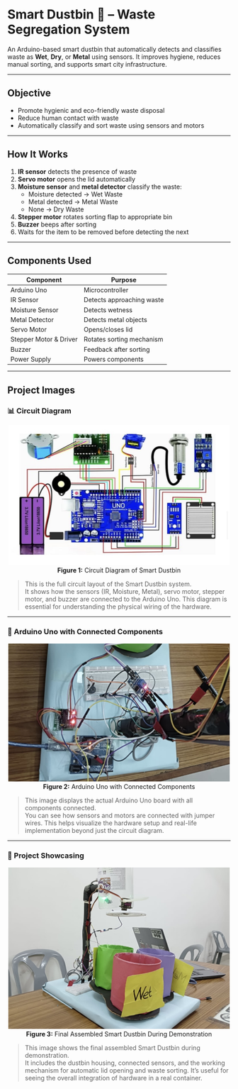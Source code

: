 # Smart Dustbin 🚮 – Waste Segregation System

An Arduino-based smart dustbin that automatically detects and classifies waste as **Wet**, **Dry**, or **Metal** using sensors. It improves hygiene, reduces manual sorting, and supports smart city infrastructure.

---

##  Objective

- Promote hygienic and eco-friendly waste disposal
- Reduce human contact with waste
- Automatically classify and sort waste using sensors and motors

---

##  How It Works

1. **IR sensor** detects the presence of waste
2. **Servo motor** opens the lid automatically
3. **Moisture sensor** and **metal detector** classify the waste:
   - Moisture detected → Wet Waste
   - Metal detected → Metal Waste
   - None → Dry Waste
4. **Stepper motor** rotates sorting flap to appropriate bin
5. **Buzzer** beeps after sorting
6. Waits for the item to be removed before detecting the next

---

##  Components Used

| Component              | Purpose                            |
|------------------------|-------------------------------------|
| Arduino Uno            | Microcontroller                    |
| IR Sensor              | Detects approaching waste          |
| Moisture Sensor        | Detects wetness                    |
| Metal Detector         | Detects metal objects              |
| Servo Motor            | Opens/closes lid                   |
| Stepper Motor & Driver | Rotates sorting mechanism          |
| Buzzer                 | Feedback after sorting             |
| Power Supply           | Powers components                  |

---

##  Project Images

### 📊 Circuit Diagram

<p align="center">
  <img src="https://github.com/MohonaMohsin/Smart-Dustbin-with-Automated-Waste-Segregation/blob/main/images/project_circuit_diagram.jpg?raw=true" alt="Circuit Diagram" width="500"/>
  <br>
  <b>Figure 1:</b> Circuit Diagram of Smart Dustbin
</p>

> This is the full circuit layout of the Smart Dustbin system.  
> It shows how the sensors (IR, Moisture, Metal), servo motor, stepper motor, and buzzer are connected to the Arduino Uno. This diagram is essential for understanding the physical wiring of the hardware.


---

### 🔌 Arduino Uno with Connected Components

<p align="center">
  <img src="https://github.com/MohonaMohsin/Smart-Dustbin-with-Automated-Waste-Segregation/blob/main/images/Uno_Components_Layout.jpg?raw=true" alt="Arduino Setup" width="500"/>
  <br>
  <b>Figure 2:</b> Arduino Uno with Connected Components
</p>

> This image displays the actual Arduino Uno board with all components connected.  
> You can see how sensors and motors are connected with jumper wires. This helps visualize the hardware setup and real-life implementation beyond just the circuit diagram.
---

### 📸 Project Showcasing

<p align="center">
  <img src="https://github.com/MohonaMohsin/Smart-Dustbin-with-Automated-Waste-Segregation/blob/main/images/project_showcasing.jpg?raw=true" alt="Project Showcase" width="500"/>
  <br>
  <b>Figure 3:</b> Final Assembled Smart Dustbin During Demonstration
</p>

> This image shows the final assembled Smart Dustbin during demonstration.  
> It includes the dustbin housing, connected sensors, and the working mechanism for automatic lid opening and waste sorting. It’s useful for seeing the overall integration of hardware in a real container.


